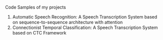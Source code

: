 Code Samples of my projects

1. Automatic Speech Recognition: A Speech Transcription System based on sequence-to-sequence architecture with attention
2. Connectionist Temporal Classification: A Speech Transcription System based on CTC Framework
